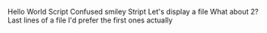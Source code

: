 Hello World Script
Confused smiley Stript
Let's display a file
What about 2?
Last lines of a file
I'd prefer the first ones actually
